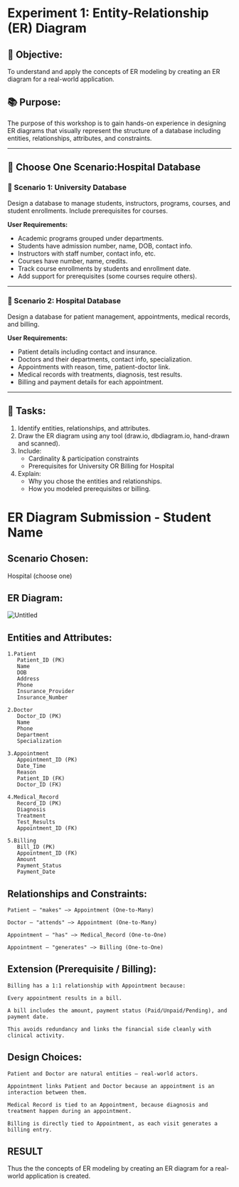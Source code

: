 # Experiment 1: Entity-Relationship (ER) Diagram

## 🎯 Objective:
To understand and apply the concepts of ER modeling by creating an ER diagram for a real-world application.

## 📚 Purpose:
The purpose of this workshop is to gain hands-on experience in designing ER diagrams that visually represent the structure of a database including entities, relationships, attributes, and constraints.

---

## 🧪 Choose One Scenario:Hospital Database

### 🔹 Scenario 1: University Database
Design a database to manage students, instructors, programs, courses, and student enrollments. Include prerequisites for courses.

**User Requirements:**
- Academic programs grouped under departments.
- Students have admission number, name, DOB, contact info.
- Instructors with staff number, contact info, etc.
- Courses have number, name, credits.
- Track course enrollments by students and enrollment date.
- Add support for prerequisites (some courses require others).

---

### 🔹 Scenario 2: Hospital Database
Design a database for patient management, appointments, medical records, and billing.

**User Requirements:**
- Patient details including contact and insurance.
- Doctors and their departments, contact info, specialization.
- Appointments with reason, time, patient-doctor link.
- Medical records with treatments, diagnosis, test results.
- Billing and payment details for each appointment.

---

## 📝 Tasks:
1. Identify entities, relationships, and attributes.
2. Draw the ER diagram using any tool (draw.io, dbdiagram.io, hand-drawn and scanned).
3. Include:
   - Cardinality & participation constraints
   - Prerequisites for University OR Billing for Hospital
4. Explain:
   - Why you chose the entities and relationships.
   - How you modeled prerequisites or billing.

# ER Diagram Submission - Student Name

## Scenario Chosen:
Hospital (choose one)

## ER Diagram:
![Untitled](https://github.com/user-attachments/assets/fdc05bdf-328e-471f-baa9-0f3754048e39)


## Entities and Attributes:
```
1.Patient
   Patient_ID (PK)
   Name
   DOB
   Address
   Phone
   Insurance_Provider
   Insurance_Number 
   
2.Doctor
   Doctor_ID (PK)
   Name
   Phone
   Department
   Specialization

3.Appointment
   Appointment_ID (PK)
   Date_Time
   Reason
   Patient_ID (FK)
   Doctor_ID (FK)

4.Medical_Record
   Record_ID (PK)
   Diagnosis
   Treatment
   Test_Results
   Appointment_ID (FK)

5.Billing
   Bill_ID (PK)
   Appointment_ID (FK)
   Amount
   Payment_Status
   Payment_Date
```
## Relationships and Constraints:
```
Patient — "makes" —> Appointment (One-to-Many)

Doctor — "attends" —> Appointment (One-to-Many)

Appointment — "has" —> Medical_Record (One-to-One)

Appointment — "generates" —> Billing (One-to-One)

```
## Extension (Prerequisite / Billing):
```
Billing has a 1:1 relationship with Appointment because:

Every appointment results in a bill.

A bill includes the amount, payment status (Paid/Unpaid/Pending), and payment date.

This avoids redundancy and links the financial side cleanly with clinical activity.
```
## Design Choices:
```
Patient and Doctor are natural entities — real-world actors.

Appointment links Patient and Doctor because an appointment is an interaction between them.

Medical Record is tied to an Appointment, because diagnosis and treatment happen during an appointment.

Billing is directly tied to Appointment, as each visit generates a billing entry.
```
## RESULT
Thus the the concepts of ER modeling by creating an ER diagram for a real-world application is created.
